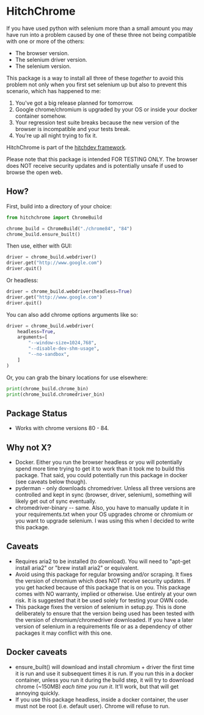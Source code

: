# HitchChrome

If you have used python with selenium more than a small amount you
may have run into a problem caused by one of these three not
being compatible with one or more of the others:

* The browser version.
* The selenium driver version.
* The selenium version.

This package is a way to install all three of these *together*
to avoid this problem not only when you first set selenium up
but also to prevent this scenario, which has happened to me:

1. You've got a big release planned for tomorrow.
2. Google chrome/chromium is upgraded by your OS or inside your docker container somehow.
3. Your regression test suite breaks because the new version of the browser is incompatible and your tests break.
4. You're up all night trying to fix it.

HitchChrome is part of the [hitchdev framework](http://hitchdev.com).

Please note that this package is intended FOR TESTING ONLY. The
browser does NOT receive security updates and is potentially unsafe
if used to browse the open web.

## How?

First, build into a directory of your choice:

```python
from hitchchrome import ChromeBuild

chrome_build = ChromeBuild("./chrome84", "84")
chrome_build.ensure_built()
```

Then use, either with GUI:

```python
driver = chrome_build.webdriver()
driver.get("http://www.google.com")
driver.quit()
```

Or headless:

```python
driver = chrome_build.webdriver(headless=True)
driver.get("http://www.google.com")
driver.quit()
```

You can also add chrome options arguments like so:

```python
driver = chrome_build.webdriver(
    headless=True,
    arguments=[
        "--window-size=1024,768",
        "--disable-dev-shm-usage",
        "--no-sandbox",
    ]
)
```

Or, you can grab the binary locations for use elsewhere:

```python
print(chrome_build.chrome_bin)
print(chrome_build.chromedriver_bin)
```


## Package Status

* Works with chrome versions 80 - 84.

## Why not X?

* Docker. Either you run the browser headless or you will potentially spend more time trying to get it to work than it took me to build this package. That said, you could potentially run this package in docker (see caveats below though).
* pyderman - only downloads chromedriver. Unless all three versions are controlled and kept in sync (browser, driver, selenium), something will likely get out of sync eventually.
* chromedriver-binary -- same. Also, you have to manually update it in your requirements.txt when your OS upgrades chrome or chromium or you want to upgrade selenium. I was using this when I decided to write this package.

## Caveats

* Requires aria2 to be installed (to download). You will need to "apt-get install aria2" or "brew install aria2" or equivalent.
* Avoid using this package for regular browsing and/or scraping. It fixes the version of chromium which does NOT receive security updates. If you get hacked because of this package that is on you. This package comes with NO warranty, implied or otherwise. Use entirely at your own risk. It is suggested that it be used solely for testing your OWN code.
* This package fixes the version of selenium in setup.py. This is done deliberately to ensure that the version being used has been tested with the version of chromium/chromedriver downloaded. If you have a later version of selenium in a requirements file or as a dependency of other packages it may conflict with this one.

## Docker caveats

* ensure_built() will download and install chromium + driver the first time it is run and use it subsequent times it is run. If you run this in a docker container, unless you run it during the build step, it will try to download chrome (~150MB) *each time you run it*. It'll work, but that will get annoying quickly.
* If you use this package headless, inside a docker container, the user must not be root (i.e. default user). Chrome will refuse to run.
